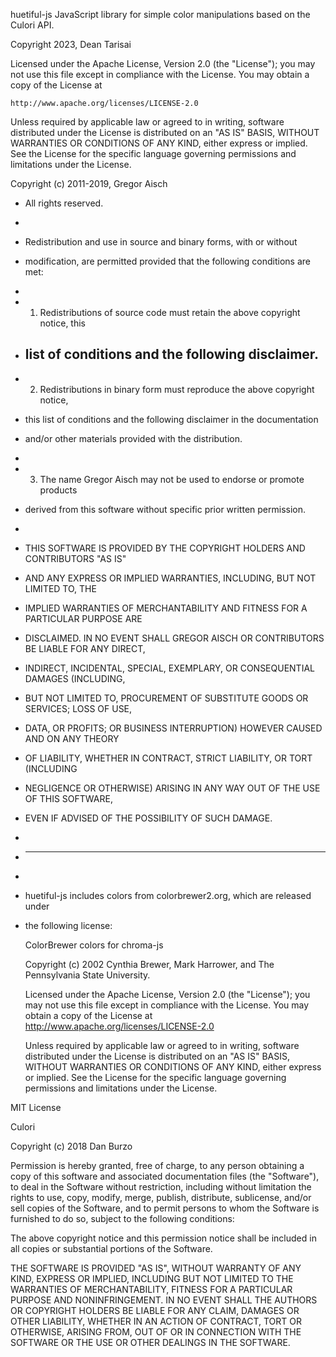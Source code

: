 huetiful-js 
JavaScript library for simple color manipulations based on the Culori API.

Copyright 2023, Dean Tarisai

Licensed under the Apache License, Version 2.0 (the "License");
you may not use this file except in compliance with the License.
You may obtain a copy of the License at

    http://www.apache.org/licenses/LICENSE-2.0

Unless required by applicable law or agreed to in writing, software
distributed under the License is distributed on an "AS IS" BASIS,
WITHOUT WARRANTIES OR CONDITIONS OF ANY KIND, either express or implied.
See the License for the specific language governing permissions and
limitations under the License.

Copyright (c) 2011-2019, Gregor Aisch

- All rights reserved.
-
- Redistribution and use in source and binary forms, with or without
- modification, are permitted provided that the following conditions are met:
-
- 1. Redistributions of source code must retain the above copyright notice, this
- ## list of conditions and the following disclaimer.
- 2. Redistributions in binary form must reproduce the above copyright notice,
- this list of conditions and the following disclaimer in the documentation
- and/or other materials provided with the distribution.
-
- 3. The name Gregor Aisch may not be used to endorse or promote products
- derived from this software without specific prior written permission.
-
- THIS SOFTWARE IS PROVIDED BY THE COPYRIGHT HOLDERS AND CONTRIBUTORS "AS IS"
- AND ANY EXPRESS OR IMPLIED WARRANTIES, INCLUDING, BUT NOT LIMITED TO, THE
- IMPLIED WARRANTIES OF MERCHANTABILITY AND FITNESS FOR A PARTICULAR PURPOSE ARE
- DISCLAIMED. IN NO EVENT SHALL GREGOR AISCH OR CONTRIBUTORS BE LIABLE FOR ANY DIRECT,
- INDIRECT, INCIDENTAL, SPECIAL, EXEMPLARY, OR CONSEQUENTIAL DAMAGES (INCLUDING,
- BUT NOT LIMITED TO, PROCUREMENT OF SUBSTITUTE GOODS OR SERVICES; LOSS OF USE,
- DATA, OR PROFITS; OR BUSINESS INTERRUPTION) HOWEVER CAUSED AND ON ANY THEORY
- OF LIABILITY, WHETHER IN CONTRACT, STRICT LIABILITY, OR TORT (INCLUDING
- NEGLIGENCE OR OTHERWISE) ARISING IN ANY WAY OUT OF THE USE OF THIS SOFTWARE,
- EVEN IF ADVISED OF THE POSSIBILITY OF SUCH DAMAGE.
-
- ***
-
- huetiful-js includes colors from colorbrewer2.org, which are released under
- the following license:

  ColorBrewer colors for chroma-js

  Copyright (c) 2002 Cynthia Brewer, Mark Harrower, and The Pennsylvania State University.

  Licensed under the Apache License, Version 2.0 (the "License"); you may not use this file except
  in compliance with the License. You may obtain a copy of the License at
  http://www.apache.org/licenses/LICENSE-2.0

  Unless required by applicable law or agreed to in writing, software distributed under the
  License is distributed on an "AS IS" BASIS, WITHOUT WARRANTIES OR CONDITIONS OF ANY KIND, either
  express or implied. See the License for the specific language governing permissions and
  limitations under the License.

MIT License

Culori

Copyright (c) 2018 Dan Burzo

Permission is hereby granted, free of charge, to any person obtaining a copy of this software and
associated documentation files (the "Software"), to deal in the Software without restriction,
including without limitation the rights to use, copy, modify, merge, publish, distribute,
sublicense, and/or sell copies of the Software, and to permit persons to whom the Software is
furnished to do so, subject to the following conditions:

The above copyright notice and this permission notice shall be included in all copies or substantial
portions of the Software.

THE SOFTWARE IS PROVIDED "AS IS", WITHOUT WARRANTY OF ANY KIND, EXPRESS OR IMPLIED, INCLUDING BUT
NOT LIMITED TO THE WARRANTIES OF MERCHANTABILITY, FITNESS FOR A PARTICULAR PURPOSE AND
NONINFRINGEMENT. IN NO EVENT SHALL THE AUTHORS OR COPYRIGHT HOLDERS BE LIABLE FOR ANY CLAIM, DAMAGES
OR OTHER LIABILITY, WHETHER IN AN ACTION OF CONTRACT, TORT OR OTHERWISE, ARISING FROM, OUT OF OR IN
CONNECTION WITH THE SOFTWARE OR THE USE OR OTHER DEALINGS IN THE SOFTWARE.
